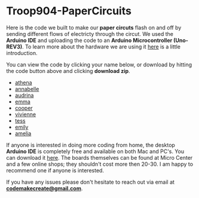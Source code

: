 # Troop904-PaperCircuits
 
Here is the code we built to make our **paper circuts** flash on and off by sending different flows of electricty through the circut.  We used the **Arduino IDE** and uploading the code to an **Arduino Microcontroller (Uno-REV3)**. To learn more about the hardware we are using it [here](https://www.arduino.cc/en/Guide/Introduction) is a little introduction. 

You can view the code by clicking your name below, or download by hitting the code button above and clicking **download zip**. 

- [athena](https://github.com/codemakecreate/Troop904-PaperCircuits/blob/main/athena_annabelle/athena_annabelle.ino)
- [annabelle](https://github.com/codemakecreate/Troop904-PaperCircuits/blob/main/athena_annabelle/athena_annabelle.ino)
- [audrina](https://github.com/codemakecreate/Troop904-PaperCircuits/blob/main/audrina_emma/audrina_emma.ino)
- [emma](https://github.com/codemakecreate/Troop904-PaperCircuits/blob/main/audrina_emma/audrina_emma.ino)
- [cooper](https://github.com/codemakecreate/Troop904-PaperCircuits/blob/main/cooper_vivienne/cooper_vivienne.ino)
- [vivienne](https://github.com/codemakecreate/Troop904-PaperCircuits/blob/main/cooper_vivienne/cooper_vivienne.ino)
- [tess](https://github.com/codemakecreate/Troop904-PaperCircuits/blob/main/tess_emily_amelia/tess_emily_amelia.ino)
- [emily](https://github.com/codemakecreate/Troop904-PaperCircuits/blob/main/tess_emily_amelia/tess_emily_amelia.ino)
- [amelia](https://github.com/codemakecreate/Troop904-PaperCircuits/blob/main/tess_emily_amelia/tess_emily_amelia.ino)

If anyone is interested in doing more coding from home, the desktop **Arduino IDE** is completely free and available on both Mac and PC's. You can download it [here](https://www.arduino.cc/en/software). 
The boards themselves can be found at Micro Center and a few online shops; they shouldn't cost more then 20-30. I am happy to recommend one if anyone is interested. 

If you have any issues please don't hesitate to reach out via email at **codemakecreate@gmail.com**.  

